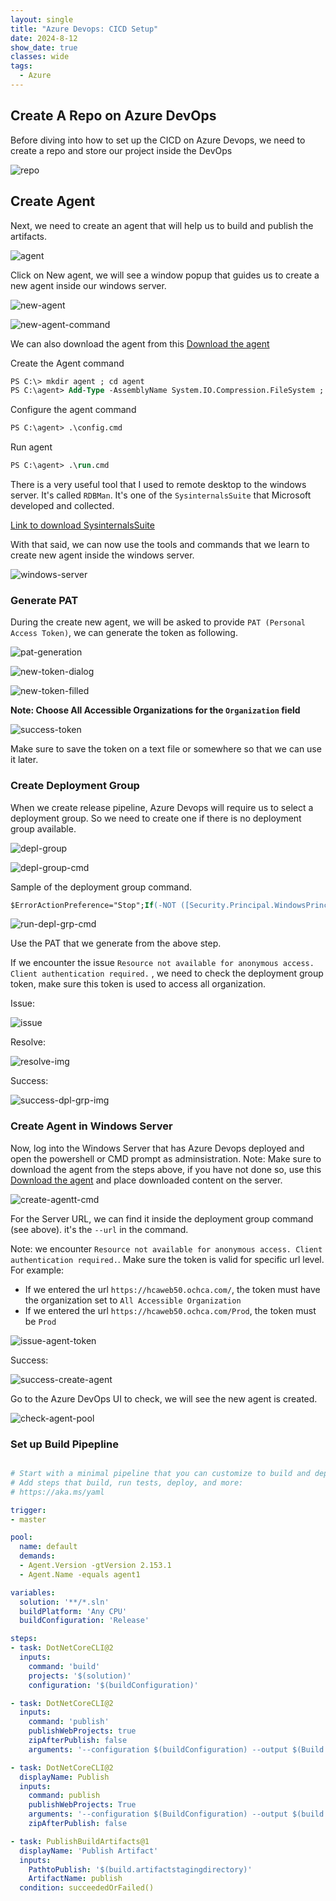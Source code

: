 ```yaml
---
layout: single
title: "Azure Devops: CICD Setup"
date: 2024-8-12
show_date: true
classes: wide
tags:
  - Azure
---
```


## Create A Repo on Azure DevOps

Before diving into how to set up the CICD on Azure Devops, we need to create a repo and store our project inside the DevOps

![repo](/assets/images/image-azure-devops.png)

## Create Agent

Next, we need to create an agent that will help us to build and publish the artifacts.

![agent](</assets/images/2024-08-13 15_48_23-agent-1.png>)

Click on New agent, we will see a window popup that guides us to create a new agent inside our windows server.

![new-agent](</assets/images/2024-08-13 15_52_38-new-agent.png>)

![new-agent-command](</assets/images/2024-08-13 15_53_33-new-agent-command.png>)

We can also download the agent from this [Download the agent](https://vstsagentpackage.azureedge.net/agent/2.153.1/vsts-agent-win-x64-2.153.1.zip)

Create the Agent command

```ps
PS C:\> mkdir agent ; cd agent
PS C:\agent> Add-Type -AssemblyName System.IO.Compression.FileSystem ; [System.IO.Compression.ZipFile]::ExtractToDirectory("$HOME\Downloads\vsts-agent-win-x64-2.153.1.zip", "$PWD")
```

Configure the agent command

```ps
PS C:\agent> .\config.cmd
```

Run agent

```ps
PS C:\agent> .\run.cmd
```

There is a very useful tool that I used to remote desktop to the windows server. It's called `RDBMan`. It's one of the `SysinternalsSuite` that Microsoft developed and collected. 

[Link to download SysinternalsSuite](https://learn.microsoft.com/en-us/sysinternals/)

With that said, we can now use the tools and commands that we learn to create new agent inside the windows server.

![windows-server](</assets/images/2024-08-13 16_03_33-sysinternals-rdpman.png>)

### Generate PAT
During the create new agent, we will be asked to provide `PAT (Personal Access Token)`, we can generate the token as following.

![pat-generation](/assets/images/pat-generation.png)

![new-token-dialog](/assets/images/new-access-token-dialog.png)

![new-token-filled](/assets/images/new-token-filled.png)

**Note: Choose All Accessible Organizations for the `Organization` field**

![success-token](/assets/images/success-token.png)

Make sure to save the token on a text file or somewhere so that we can use it later.

### Create Deployment Group

When we create release pipeline, Azure Devops will require us to select a deployment group. So we need to create one if there is no deployment group available.

![depl-group](/assets/images/deployment-group.png)

![depl-group-cmd](/assets/images/depl-group-cmd.png)

Sample of the deployment group command.

```ps
$ErrorActionPreference="Stop";If(-NOT ([Security.Principal.WindowsPrincipal][Security.Principal.WindowsIdentity]::GetCurrent() ).IsInRole( [Security.Principal.WindowsBuiltInRole] “Administrator”)){ throw "Run command in an administrator PowerShell prompt"};If($PSVersionTable.PSVersion -lt (New-Object System.Version("3.0"))){ throw "The minimum version of Windows PowerShell that is required by the script (3.0) does not match the currently running version of Windows PowerShell." };If(-NOT (Test-Path $env:SystemDrive\'azagent')){mkdir $env:SystemDrive\'azagent'}; cd $env:SystemDrive\'azagent'; for($i=1; $i -lt 100; $i++){$destFolder="A"+$i.ToString();if(-NOT (Test-Path ($destFolder))){mkdir $destFolder;cd $destFolder;break;}}; $agentZip="$PWD\agent.zip";$DefaultProxy=[System.Net.WebRequest]::DefaultWebProxy;$securityProtocol=@();$securityProtocol+=[Net.ServicePointManager]::SecurityProtocol;$securityProtocol+=[Net.SecurityProtocolType]::Tls12;[Net.ServicePointManager]::SecurityProtocol=$securityProtocol;$WebClient=New-Object Net.WebClient; $Uri='https://vstsagentpackage.azureedge.net/agent/2.153.1/vsts-agent-win-x64-2.153.1.zip';if($DefaultProxy -and (-not $DefaultProxy.IsBypassed($Uri))){$WebClient.Proxy= New-Object Net.WebProxy($DefaultProxy.GetProxy($Uri).OriginalString, $True);}; $WebClient.DownloadFile($Uri, $agentZip);Add-Type -AssemblyName System.IO.Compression.FileSystem;[System.IO.Compression.ZipFile]::ExtractToDirectory( $agentZip, "$PWD");.\config.cmd --deploymentgroup --deploymentgroupname "depl-group-1" --agent $env:COMPUTERNAME --runasservice --work '_work' --url 'https://hcaweb50.ochca.com/' --collectionname 'Prod' --projectname 'test-cicd'; Remove-Item $agentZip;
```

![run-depl-grp-cmd](/assets/images/run-deployment-group-cmd.png)

Use the PAT that we generate from the above step.

If we encounter the issue `Resource not available for anonymous access. Client authentication required.` , we need to check the deployment group token, make sure this token is used to access all organization.

Issue:

![issue](/assets/images/error-depl-grp.png)

Resolve:

![resolve-img](/assets/images/resolve-issue-depl-grp.png)

Success:

![success-dpl-grp-img](/assets/images/success-depl-grp.png)

### Create Agent in Windows Server

Now, log into the Windows Server that has Azure Devops deployed and open the powershell or CMD prompt as adminsistration.
Note: Make sure to download the agent from the steps above, if you have not done so, use this [Download the agent](https://vstsagentpackage.azureedge.net/agent/2.153.1/vsts-agent-win-x64-2.153.1.zip) and place downloaded content on the server.

![create-agentt-cmd](/assets/images/create-agent-cmd.png)

For the Server URL, we can find it inside the deployment group command (see above). it's the `--url` in the command.

Note: we encounter `Resource not available for anonymous access. Client authentication required.`. Make sure the token is valid for specific url level. For example:

- If we entered the url `https://hcaweb50.ochca.com/`, the token must have the organization set to `All Accessible Organization`
- If we entered the url `https://hcaweb50.ochca.com/Prod`, the token must be `Prod`

![issue-agent-token](/assets/images/issue-agent-token.png)

Success:

![success-create-agent](/assets/images/success-creating-agent.png)

Go to the Azure DevOps UI to check, we will see the new agent is created.

![check-agent-pool](/assets/images/check-agent-pool-ui.png)

### Set up Build Pipepline

```yaml

# Start with a minimal pipeline that you can customize to build and deploy your code.
# Add steps that build, run tests, deploy, and more:
# https://aka.ms/yaml

trigger:
- master

pool:
  name: default
  demands:
  - Agent.Version -gtVersion 2.153.1
  - Agent.Name -equals agent1

variables:
  solution: '**/*.sln'
  buildPlatform: 'Any CPU'
  buildConfiguration: 'Release'

steps:
- task: DotNetCoreCLI@2
  inputs:
    command: 'build'
    projects: '$(solution)'
    configuration: '$(buildConfiguration)'

- task: DotNetCoreCLI@2
  inputs:
    command: 'publish'
    publishWebProjects: true
    zipAfterPublish: false
    arguments: '--configuration $(buildConfiguration) --output $(Build.ArtifactStagingDirectory)'

- task: DotNetCoreCLI@2
  displayName: Publish
  inputs:
    command: publish
    publishWebProjects: True
    arguments: '--configuration $(BuildConfiguration) --output $(build.artifactstagingdirectory)'
    zipAfterPublish: false

- task: PublishBuildArtifacts@1
  displayName: 'Publish Artifact'
  inputs:
    PathtoPublish: '$(build.artifactstagingdirectory)'
    ArtifactName: publish
  condition: succeededOrFailed()
```